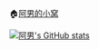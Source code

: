 🏠[阿男的小窝](https://weinan.io/)

[![阿男's GitHub stats](https://github-readme-stats-sigma-five.vercel.app/api?username=liweinan&count_private=true)](https://github.com/liweinan/liweinan)

